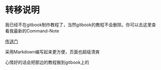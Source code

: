 # 转移说明

我已经不在gitbook制作教程了，当然gitbook的教程不会删除。你可以去这里查看我最新的Command-Note

[传送门](http://note.wzjx.xyz)

采用Markdown编写起来更方便，页面也超级清爽

心情好的话会把那边的教程搬到gitbook上的

